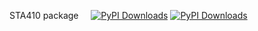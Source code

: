 STA410 package &nbsp;&nbsp;&nbsp; <a href="https://pepy.tech/projects/stock-prediction-sta410"><img src="https://static.pepy.tech/badge/stock-prediction-sta410" alt="PyPI Downloads"></a>
<a href="https://pepy.tech/projects/stock-prediction-sta410"><img src="https://static.pepy.tech/badge/stock-prediction-sta410/week" alt="PyPI Downloads"></a>
